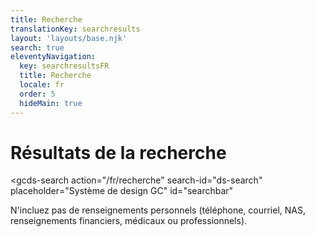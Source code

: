 ```yaml
---
title: Recherche
translationKey: searchresults
layout: 'layouts/base.njk'
search: true
eleventyNavigation:
  key: searchresultsFR
  title: Recherche
  locale: fr
  order: 5
  hideMain: true
---
```


# Résultats de la recherche

<gcds-search
  action="/fr/recherche"
  search-id="ds-search"
  placeholder="Système de design GC"
  id="searchbar"
>
</gcds-search>

<gcds-text size="caption">
  N'incluez pas de renseignements personnels (téléphone, courriel, NAS, renseignements financiers, médicaux ou professionnels).
</gcds-text>

<div id="results-count"></div>

<div id="results"></div>
<div id="pagination"></div>
